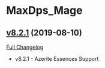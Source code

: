 # MaxDps_Mage

## [v8.2.1](https://github.com/kaminaris/MaxDps-Mage/tree/v8.2.1) (2019-08-10)
[Full Changelog](https://github.com/kaminaris/MaxDps-Mage/compare/v8.2.0...v8.2.1)

- v8.2.1 - Azerite Essences Support  
